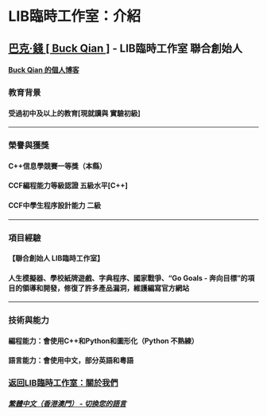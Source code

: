 # LIB臨時工作室：介紹

## [巴克·錢 [ Buck Qian ]](https://github.com/BUCKQIAN) - LIB臨時工作室 聯合創始人
#### [Buck Qian 的個人博客](https://buckqian.github.io)
### 教育背景 
#### 受過初中及以上的教育[現就讀與 實驗初級]
---
### 榮譽與獲獎
####  C++信息學競賽一等獎（本縣）
####  CCF編程能力等級認證 五級水平[C++]
####  CCF中學生程序設計能力 二級
---
### 項目經驗
#### 【聯合創始人 LIB臨時工作室】
#### 人生模擬器、學校紙牌遊戲、字典程序、國家戰爭、“Go Goals - 奔向目標”的項目的領導和開發，修復了許多產品漏洞，維護編寫官方網站
---
### 技術與能力
#### 編程能力：會使用C++和Python和圖形化（Python 不熟練）
#### 語言能力：會使用中文，部分英語和粵語

### [返回LIB臨時工作室：關於我們](https://libps.github.io/zh-hkmo/About_us)
##### [繁體中文（香港澳門） - 切換您的語言](https://libps.github.io/index)
